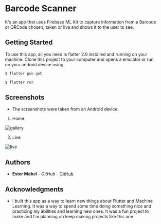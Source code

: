 # Barcode Scanner

It's an app that uses Firebase ML Kit to capture information from a Barcode or QRCode chosen, taken or live and shows it to the user to see.


## Getting Started

To use this app, all you need is flutter 2.0 installed and running on your machine. Clone this project to your computer and opens a emulator or run on your android device using: 

```sh
$ flutter pub get
```
```sh
$ flutter run
```

## Screenshots

* The screenshots were taken from an Android device.


1. Home

![gallery](https://user-images.githubusercontent.com/51540772/125676359-1ef4f267-3f01-4615-a517-a0768817a401.png)

2. Live

![live](https://user-images.githubusercontent.com/51540772/125676366-6fc8e3c2-a725-4e28-bf83-e87dc738618d.png)


## Authors

* **Ester Mabel** - *GitHub* - [GitHub](https://github.com/estermabel)

## Acknowledgments

* I built this app as a way to learn new things about Flutter and Machine Learning. It was a way to spend some time doing something nice and practicing my abilities and learning new ones. It was a fun project to make and I'm planning on keep making projects like this one.
